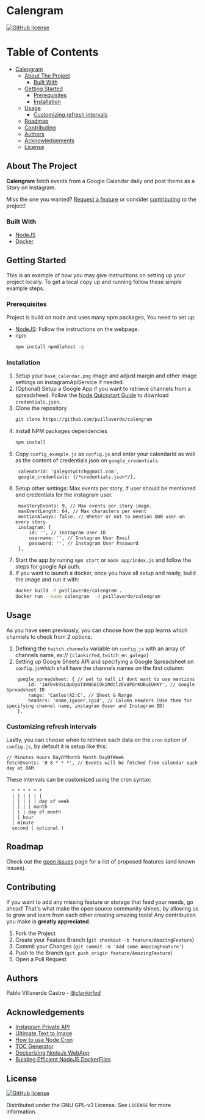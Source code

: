 # Calengram

[![GitHub license][license-shield]][license-url]


<!-- TABLE OF CONTENTS, generated with gh-md-toc README.md -->

Table of Contents
=================

   * [Calengram](#calengram)
      * [About The Project](#about-the-project)
         * [Built With](#built-with)
      * [Getting Started](#getting-started)
         * [Prerequisites](#prerequisites)
         * [Installation](#installation)
      * [Usage](#usage)
         * [Customizing refresh intervals](#customizing-refresh-intervals)
      * [Roadmap](#roadmap)
      * [Contributing](#contributing)
      * [Authors](#authors)
      * [Acknowledgements](#acknowledgements)
      * [License](#license)

<!-- ABOUT THE PROJECT -->

## About The Project

**Calengram** fetch events from a Google Calendar daily and post thems as a Story on Instagram.

Miss the one you wanted? [Request a feature][issues-url] or consider [contributing](#contributing) to the project!
### Built With

* [NodeJS](https://nodejs.org/es/)
* [Docker](https://www.docker.com/)


<!-- GETTING STARTED -->

## Getting Started

This is an example of how you may give instructions on setting up your project locally.
To get a local copy up and running follow these simple example steps.

### Prerequisites

Project is build on node and uses many npm packages, You need to set up:
* [NodeJS](https://nodejs.org/es/): Follow the instructions on the webpage.
* npm
  ```sh
  npm install npm@latest -g
  ```

### Installation

1. Setup your `base_calendar.png` image and adjust margin and other image settings on instagramApiService if needed.
2. (Optional) Setup a Google App if you want to retrieve channels from a spreadsheed. Follow the [Node Quickstart Guide](https://developers.google.com/sheets/api/quickstart/nodejs) to download `credentials.json`.
2. Clone the repository
   ```sh
   git clone https://github.com/pvillaverde/calengram
   ```
3. Install NPM packages dependencies
   ```sh
   npm install
   ```
4. Copy `config_example.js` as `config.js` and enter your calendarId as well as the content of credentials.json on `google_credentials`.
   ```JS
	calendarId: 'galegotwitch@gmail.com',
	google_credentials: {/*credentials.json*/},
   ```
5. Setup other settings: Max events per story, if user should be mentioned and credentials for the instagram user.
   ```JS
	maxStoryEvents: 9, // Max events per story image.
	maxEventLength: 64, // Max characters per event
	mentionAlways: false, // Wheter or not to mention OUR user on every story.
	instagram: {
		id: '', // Instagram User ID
		username: '', // Instagram User Email
		password: '', // Instagram User Password
	},
	```
6. Start the app by runing `npm start` or `node app/index.js` and follow the steps for google Api auth.
7. If you want to launch a docker, once you have all setup and ready, build the image and run it with:
   ```sh
   docker build -t pvillaverde/calengram .
   docker run --name calengram  -d pvillaverde/calengram
   ```

<!-- USAGE EXAMPLES -->

## Usage

As you have seen previously, you can choose how the app learns which channels to check from 2 options:
1. Defining the `twitch.channels` variable on `config.js` with an array of channels name, ex:// `[clankirfed,twitch_en_galego]`
2. Setting up Google Sheets API and specifying a Google Spreadsheet on `config.js`which shall have the channels names on the first column:
```JS
	google_spreadsheet: { // set to null if dont want to use mentions
		id: '1AFbvk9SLOpOyST4VWG6IOkiMdclzExUPQrKUBuEUHKY', // Google Spreadsheet ID
		range: 'Canles!A2:C', // Sheet & Range
		headers: 'name,iguser,igid', // Column Headers (Use them for specifying channel name, instagram @user and Instagram ID)
	},
```

### Customizing refresh intervals
Lastly, you can choose when to retrieve each data on the `cron` option of `config.js`, by default it is setup like this:

```JS
// Minutes Hours DayOfMonth Month DayOfWeek
fetchEvents: '0 8 * * *', // Events will be fetched from calendar each day at 8AM
```

These intervals can be customized using the cron syntax:
```
  * * * * * *
  | | | | | |
  | | | | | day of week
  | | | | month
  | | | day of month
  | | hour
  | minute
  second ( optional )
```

<!-- ROADMAP -->

## Roadmap

Check out the [open issues][issues-url] page for a list of proposed features (and known issues).


<!-- CONTRIBUTING -->

## Contributing

If you want to add any missing feature or storage that feed your needs, go ahead! That's what make the open source community shines, by allowing us to grow and learn from each other creating amazing tools! Any contribution you make is **greatly appreciated**.

1. Fork the Project
2. Create your Feature Branch (`git checkout -b feature/AmazingFeature`)
3. Commit your Changes (`git commit -m 'Add some AmazingFeature'`)
4. Push to the Branch (`git push origin feature/AmazingFeature`)
5. Open a Pull Request

## Authors

Pablo Villaverde Castro - [@clankirfed](https://twitter.com/clankirfed)


<!-- ACKNOWLEDGEMENTS -->

## Acknowledgements
* [Instagram Private API](https://github.com/dilame/instagram-private-api/)
* [Ultimate Text to Image](https://github.com/terence410/ultimate-text-to-image)
* [How to use Node Cron](https://www.digitalocean.com/community/tutorials/nodejs-cron-jobs-by-examples)
* [TOC Generator](https://github.com/ekalinin/github-markdown-toc)
* [Dockerizing NodeJs WebApp](https://nodejs.org/en/docs/guides/nodejs-docker-webapp/)
* [Building Efficient NodeJS DockerFiles](http://bitjudo.com/blog/2014/03/13/building-efficient-dockerfiles-node-dot-js/)


## License


[![GitHub license][license-shield]][license-url]

Distributed under the GNU GPL-v3 License. See `LICENSE` for more information.


<!-- MARKDOWN LINKS & IMAGES -->
<!-- https://www.markdownguide.org/basic-syntax/#reference-style-links -->
[license-shield]: https://img.shields.io/badge/license-GNU%20GPL--v3-brightgreen
[license-url]: https://github.com/pvillaverde/calengram/blob/master/LICENSE
[project-url]: https://github.com/pvillaverde/calengram
[issues-url]: https://github.com/pvillaverde/calengram/issues